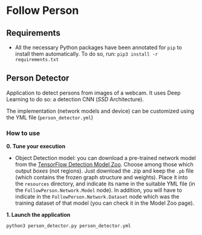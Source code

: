 
# Follow Person

## Requirements
* All the necessary Python packages have been annotated for <code>pip</code> to install them automatically. To do so, run:
`pip3 install -r requirements.txt`

## Person Detector 

Application to detect persons from images of a webcam. It uses Deep Learning to do so: a detection CNN (_SSD_ Architecture).

The implementation (network models and device) can be customized using the YML file (`person_detector.yml`)

### How to use

**0. Tune your execution**

* Object Detection model: you can download a pre-trained network model from the [TensorFlow Detection Model Zoo](https://github.com/tensorflow/models/blob/master/research/object_detection/g3doc/detection_model_zoo.md). Choose among those which output _boxes_ (not regions). Just download the .zip and keep the `.pb` file (which contains the frozen graph structure and weights). Place it into the `resources` directory, and indicate its name in the suitable YML file (in the `FollowPerson.Network.Model` node). In addition, you will have to indicate in the `FollowPerson.Network.Dataset` node which was the training dataset of that model (you can check it in the Model Zoo page).


**1. Launch the application**

`python3 person_detector.py person_detector.yml`